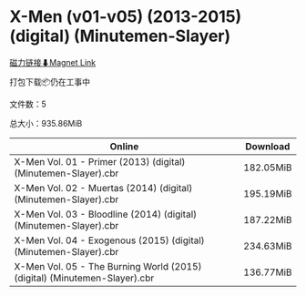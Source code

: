 # X-Men (v01-v05) (2013-2015) (digital) (Minutemen-Slayer)

[磁力链接⬇Magnet Link](magnet:?xt=urn:btih:396b4039a681d4e77df11b88eadcc6724cc1820c&dn=X-Men%20%28v01-v05%29%20%282013-2015%29%20%28digital%29%20%28Minutemen-Slayer%29)

打包下载📦仍在工事中

文件数：5

总大小：935.86MiB

Online | Download
--- | ---
X-Men Vol. 01 - Primer (2013) (digital) (Minutemen-Slayer).cbr | 182.05MiB
X-Men Vol. 02 - Muertas (2014) (digital) (Minutemen-Slayer).cbr | 195.19MiB
X-Men Vol. 03 - Bloodline (2014) (digital) (Minutemen-Slayer).cbr | 187.22MiB
X-Men Vol. 04 - Exogenous (2015) (digital) (Minutemen-Slayer).cbr | 234.63MiB
X-Men Vol. 05 - The Burning World (2015) (digital) (Minutemen-Slayer).cbr | 136.77MiB